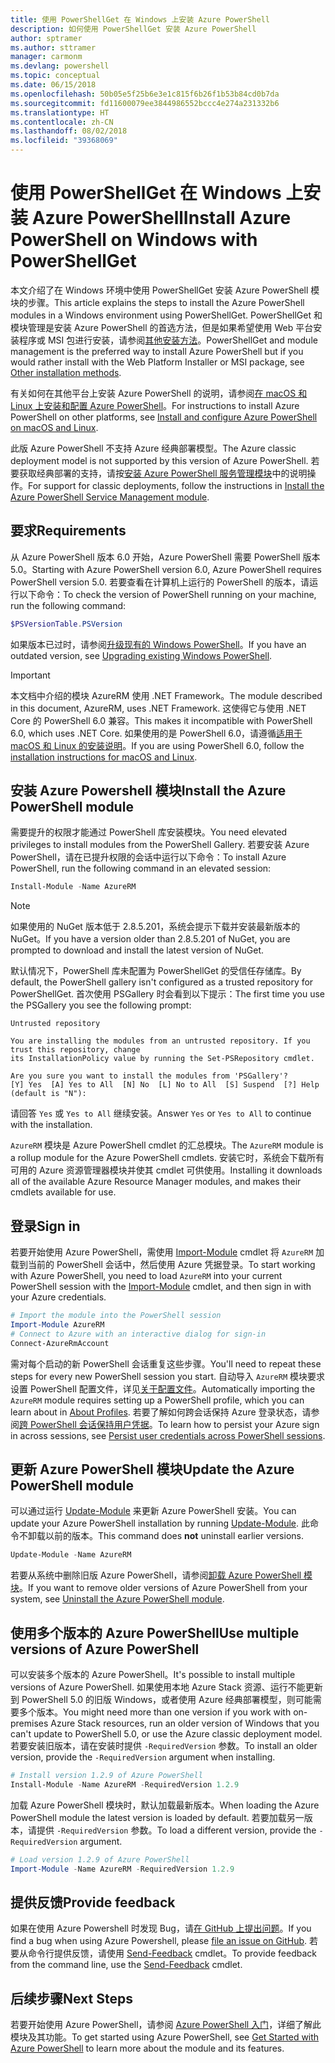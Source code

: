 ```yaml
---
title: 使用 PowerShellGet 在 Windows 上安装 Azure PowerShell
description: 如何使用 PowerShellGet 安装 Azure PowerShell
author: sptramer
ms.author: sttramer
manager: carmonm
ms.devlang: powershell
ms.topic: conceptual
ms.date: 06/15/2018
ms.openlocfilehash: 50b05e5f25b6e3e1c815f6b26f1b53b84cd0b7da
ms.sourcegitcommit: fd11600079ee3844986552bccc4e274a231332b6
ms.translationtype: HT
ms.contentlocale: zh-CN
ms.lasthandoff: 08/02/2018
ms.locfileid: "39368069"
---
```

# <a name="install-azure-powershell-on-windows-with-powershellget"></a><span data-ttu-id="551a0-103">使用 PowerShellGet 在 Windows 上安装 Azure PowerShell</span><span class="sxs-lookup"><span data-stu-id="551a0-103">Install Azure PowerShell on Windows with PowerShellGet</span></span>

<span data-ttu-id="551a0-104">本文介绍了在 Windows 环境中使用 PowerShellGet 安装 Azure PowerShell 模块的步骤。</span><span class="sxs-lookup"><span data-stu-id="551a0-104">This article explains the steps to install the Azure PowerShell modules in a Windows environment using PowerShellGet.</span></span> <span data-ttu-id="551a0-105">PowerShellGet 和模块管理是安装 Azure PowerShell 的首选方法，但是如果希望使用 Web 平台安装程序或 MSI 包进行安装，请参阅[其他安装方法](other-install.md)。</span><span class="sxs-lookup"><span data-stu-id="551a0-105">PowerShellGet and module management is the preferred way to install Azure PowerShell but if you would rather install with the Web Platform Installer or MSI package, see [Other installation methods](other-install.md).</span></span>

<span data-ttu-id="551a0-106">有关如何在其他平台上安装 Azure PowerShell 的说明，请参阅[在 macOS 和 Linux 上安装和配置 Azure PowerShell](install-azurermps-maclinux.md)。</span><span class="sxs-lookup"><span data-stu-id="551a0-106">For instructions to install Azure PowerShell on other platforms, see [Install and configure Azure PowerShell on macOS and Linux](install-azurermps-maclinux.md).</span></span>

<span data-ttu-id="551a0-107">此版 Azure PowerShell 不支持 Azure 经典部署模型。</span><span class="sxs-lookup"><span data-stu-id="551a0-107">The Azure classic deployment model is not supported by this version of Azure PowerShell.</span></span> <span data-ttu-id="551a0-108">若要获取经典部署的支持，请按[安装 Azure PowerShell 服务管理模块](/powershell/azure/servicemanagement/install-azure-ps)中的说明操作。</span><span class="sxs-lookup"><span data-stu-id="551a0-108">For support for classic deployments, follow the instructions in [Install the Azure PowerShell Service Management module](/powershell/azure/servicemanagement/install-azure-ps).</span></span>

## <a name="requirements"></a><span data-ttu-id="551a0-109">要求</span><span class="sxs-lookup"><span data-stu-id="551a0-109">Requirements</span></span>

<span data-ttu-id="551a0-110">从 Azure PowerShell 版本 6.0 开始，Azure PowerShell 需要 PowerShell 版本 5.0。</span><span class="sxs-lookup"><span data-stu-id="551a0-110">Starting with Azure PowerShell version 6.0, Azure PowerShell requires PowerShell version 5.0.</span></span> <span data-ttu-id="551a0-111">若要查看在计算机上运行的 PowerShell 的版本，请运行以下命令：</span><span class="sxs-lookup"><span data-stu-id="551a0-111">To check the version of PowerShell running on your machine, run the following command:</span></span>

```powershell
$PSVersionTable.PSVersion
```

<span data-ttu-id="551a0-112">如果版本已过时，请参阅[升级现有的 Windows PowerShell](/powershell/scripting/setup/installing-windows-powershell?view=powershell-6#upgrading-existing-windows-powershell)。</span><span class="sxs-lookup"><span data-stu-id="551a0-112">If you have an outdated version, see [Upgrading existing Windows PowerShell](/powershell/scripting/setup/installing-windows-powershell?view=powershell-6#upgrading-existing-windows-powershell).</span></span>

> [!IMPORTANT]
> <span data-ttu-id="551a0-113">本文档中介绍的模块 AzureRM 使用 .NET Framework。</span><span class="sxs-lookup"><span data-stu-id="551a0-113">The module described in this document, AzureRM, uses .NET Framework.</span></span> <span data-ttu-id="551a0-114">这使得它与使用 .NET Core 的 PowerShell 6.0 兼容。</span><span class="sxs-lookup"><span data-stu-id="551a0-114">This makes it incompatible with PowerShell 6.0, which uses .NET Core.</span></span> <span data-ttu-id="551a0-115">如果使用的是 PowerShell 6.0，请遵循[适用于 macOS 和 Linux 的安装说明](install-azurermps-maclinux.md)。</span><span class="sxs-lookup"><span data-stu-id="551a0-115">If you are using PowerShell 6.0, follow the [installation instructions for macOS and Linux](install-azurermps-maclinux.md).</span></span>

## <a name="install-the-azure-powershell-module"></a><span data-ttu-id="551a0-116">安装 Azure Powershell 模块</span><span class="sxs-lookup"><span data-stu-id="551a0-116">Install the Azure PowerShell module</span></span>

<span data-ttu-id="551a0-117">需要提升的权限才能通过 PowerShell 库安装模块。</span><span class="sxs-lookup"><span data-stu-id="551a0-117">You need elevated privileges to install modules from the PowerShell Gallery.</span></span> <span data-ttu-id="551a0-118">若要安装 Azure PowerShell，请在已提升权限的会话中运行以下命令：</span><span class="sxs-lookup"><span data-stu-id="551a0-118">To install Azure PowerShell, run the following command in an elevated session:</span></span>

```powershell
Install-Module -Name AzureRM
```

> [!NOTE]
> <span data-ttu-id="551a0-119">如果使用的 NuGet 版本低于 2.8.5.201，系统会提示下载并安装最新版本的 NuGet。</span><span class="sxs-lookup"><span data-stu-id="551a0-119">If you have a version older than 2.8.5.201 of NuGet, you are prompted to download and install the latest version of NuGet.</span></span>

<span data-ttu-id="551a0-120">默认情况下，PowerShell 库未配置为 PowerShellGet 的受信任存储库。</span><span class="sxs-lookup"><span data-stu-id="551a0-120">By default, the PowerShell gallery isn't configured as a trusted repository for PowerShellGet.</span></span> <span data-ttu-id="551a0-121">首次使用 PSGallery 时会看到以下提示：</span><span class="sxs-lookup"><span data-stu-id="551a0-121">The first time you use the PSGallery you see the following prompt:</span></span>

```output
Untrusted repository

You are installing the modules from an untrusted repository. If you trust this repository, change
its InstallationPolicy value by running the Set-PSRepository cmdlet.

Are you sure you want to install the modules from 'PSGallery'?
[Y] Yes  [A] Yes to All  [N] No  [L] No to All  [S] Suspend  [?] Help (default is "N"):
```

<span data-ttu-id="551a0-122">请回答 `Yes` 或 `Yes to All` 继续安装。</span><span class="sxs-lookup"><span data-stu-id="551a0-122">Answer `Yes` or `Yes to All` to continue with the installation.</span></span>

<span data-ttu-id="551a0-123">`AzureRM` 模块是 Azure PowerShell cmdlet 的汇总模块。</span><span class="sxs-lookup"><span data-stu-id="551a0-123">The `AzureRM` module is a rollup module for the Azure PowerShell cmdlets.</span></span> <span data-ttu-id="551a0-124">安装它时，系统会下载所有可用的 Azure 资源管理器模块并使其 cmdlet 可供使用。</span><span class="sxs-lookup"><span data-stu-id="551a0-124">Installing it downloads all of the available Azure Resource Manager modules, and makes their cmdlets available for use.</span></span>

## <a name="sign-in"></a><span data-ttu-id="551a0-125">登录</span><span class="sxs-lookup"><span data-stu-id="551a0-125">Sign in</span></span>

<span data-ttu-id="551a0-126">若要开始使用 Azure PowerShell，需使用 [Import-Module](/powershell/module/Microsoft.PowerShell.Core/Import-Module) cmdlet 将 `AzureRM` 加载到当前的 PowerShell 会话中，然后使用 Azure 凭据登录。</span><span class="sxs-lookup"><span data-stu-id="551a0-126">To start working with Azure PowerShell, you need to load `AzureRM` into your current PowerShell session with the [Import-Module](/powershell/module/Microsoft.PowerShell.Core/Import-Module) cmdlet, and then sign in with your Azure credentials.</span></span>

```powershell
# Import the module into the PowerShell session
Import-Module AzureRM
# Connect to Azure with an interactive dialog for sign-in
Connect-AzureRmAccount
```

<span data-ttu-id="551a0-127">需对每个启动的新 PowerShell 会话重复这些步骤。</span><span class="sxs-lookup"><span data-stu-id="551a0-127">You'll need to repeat these steps for every new PowerShell session you start.</span></span> <span data-ttu-id="551a0-128">自动导入 `AzureRM` 模块要求设置 PowerShell 配置文件，详见[关于配置文件](/powershell/module/microsoft.powershell.core/about/about_profiles)。</span><span class="sxs-lookup"><span data-stu-id="551a0-128">Automatically importing the `AzureRM` module requires setting up a PowerShell profile, which you can learn about in [About Profiles](/powershell/module/microsoft.powershell.core/about/about_profiles).</span></span>
<span data-ttu-id="551a0-129">若要了解如何跨会话保持 Azure 登录状态，请参阅[跨 PowerShell 会话保持用户凭据](context-persistence.md)。</span><span class="sxs-lookup"><span data-stu-id="551a0-129">To learn how to persist your Azure sign in across sessions, see [Persist user credentials across PowerShell sessions](context-persistence.md).</span></span>

## <a name="update-the-azure-powershell-module"></a><span data-ttu-id="551a0-130">更新 Azure PowerShell 模块</span><span class="sxs-lookup"><span data-stu-id="551a0-130">Update the Azure PowerShell module</span></span>

<span data-ttu-id="551a0-131">可以通过运行 [Update-Module](/powershell/module/powershellget/update-module) 来更新 Azure PowerShell 安装。</span><span class="sxs-lookup"><span data-stu-id="551a0-131">You can update your Azure PowerShell installation by running [Update-Module](/powershell/module/powershellget/update-module).</span></span> <span data-ttu-id="551a0-132">此命令不卸载以前的版本。</span><span class="sxs-lookup"><span data-stu-id="551a0-132">This command does __not__ uninstall earlier versions.</span></span>

```powershell
Update-Module -Name AzureRM
```

<span data-ttu-id="551a0-133">若要从系统中删除旧版 Azure PowerShell，请参阅[卸载 Azure PowerShell 模块](uninstall-azurerm-ps.md)。</span><span class="sxs-lookup"><span data-stu-id="551a0-133">If you want to remove older versions of Azure PowerShell from your system, see [Uninstall the Azure PowerShell module](uninstall-azurerm-ps.md).</span></span>

## <a name="use-multiple-versions-of-azure-powershell"></a><span data-ttu-id="551a0-134">使用多个版本的 Azure PowerShell</span><span class="sxs-lookup"><span data-stu-id="551a0-134">Use multiple versions of Azure PowerShell</span></span>

<span data-ttu-id="551a0-135">可以安装多个版本的 Azure PowerShell。</span><span class="sxs-lookup"><span data-stu-id="551a0-135">It's possible to install multiple versions of Azure PowerShell.</span></span> <span data-ttu-id="551a0-136">如果使用本地 Azure Stack 资源、运行不能更新到 PowerShell 5.0 的旧版 Windows，或者使用 Azure 经典部署模型，则可能需要多个版本。</span><span class="sxs-lookup"><span data-stu-id="551a0-136">You might need more than one version if you work with on-premises Azure Stack resources, run an older version of Windows that you can't update to PowerShell 5.0, or use the Azure classic deployment model.</span></span> <span data-ttu-id="551a0-137">若要安装旧版本，请在安装时提供 `-RequiredVersion` 参数。</span><span class="sxs-lookup"><span data-stu-id="551a0-137">To install an older version, provide the `-RequiredVersion` argument when installing.</span></span>

```powershell
# Install version 1.2.9 of Azure PowerShell
Install-Module -Name AzureRM -RequiredVersion 1.2.9
```

<span data-ttu-id="551a0-138">加载 Azure PowerShell 模块时，默认加载最新版本。</span><span class="sxs-lookup"><span data-stu-id="551a0-138">When loading the Azure PowerShell module the latest version is loaded by default.</span></span> <span data-ttu-id="551a0-139">若要加载另一版本，请提供 `-RequiredVersion` 参数。</span><span class="sxs-lookup"><span data-stu-id="551a0-139">To load a different version, provide the `-RequiredVersion` argument.</span></span>

```powershell
# Load version 1.2.9 of Azure PowerShell
Import-Module -Name AzureRM -RequiredVersion 1.2.9
```

## <a name="provide-feedback"></a><span data-ttu-id="551a0-140">提供反馈</span><span class="sxs-lookup"><span data-stu-id="551a0-140">Provide feedback</span></span>

<span data-ttu-id="551a0-141">如果在使用 Azure Powershell 时发现 Bug，请[在 GitHub 上提出问题](https://github.com/Azure/azure-powershell/issues)。</span><span class="sxs-lookup"><span data-stu-id="551a0-141">If you find a bug when using Azure Powershell, please [file an issue on GitHub](https://github.com/Azure/azure-powershell/issues).</span></span>
<span data-ttu-id="551a0-142">若要从命令行提供反馈，请使用 [Send-Feedback](/powershell/module/azurerm.profile/send-feedback) cmdlet。</span><span class="sxs-lookup"><span data-stu-id="551a0-142">To provide feedback from the command line, use the [Send-Feedback](/powershell/module/azurerm.profile/send-feedback) cmdlet.</span></span>

## <a name="next-steps"></a><span data-ttu-id="551a0-143">后续步骤</span><span class="sxs-lookup"><span data-stu-id="551a0-143">Next Steps</span></span>

<span data-ttu-id="551a0-144">若要开始使用 Azure PowerShell，请参阅 [Azure PowerShell 入门](get-started-azureps.md)，详细了解此模块及其功能。</span><span class="sxs-lookup"><span data-stu-id="551a0-144">To get started using Azure PowerShell, see [Get Started with Azure PowerShell](get-started-azureps.md) to learn more about the module and its features.</span></span>